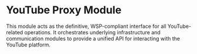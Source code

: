 # YouTube Proxy Module

This module acts as the definitive, WSP-compliant interface for all YouTube-related operations. It orchestrates underlying infrastructure and communication modules to provide a unified API for interacting with the YouTube platform. 